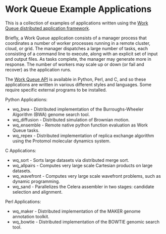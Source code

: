 # Work Queue Example Applications

This is a collection of examples of applications written using
the [Work Queue distributed application framework](http://ccl.cse.nd.edu/software/workqueue/).

Briefly, a Work Queue application consists of a manager process that coordinates
a number of worker processes running in a remote cluster, cloud, or grid.
The manager dispatches a large number of tasks, each consisting of a command
line to execute, along with an explicit set of input and output files.
As tasks complete, the manager may generate more in response.
The number of workers may scale up or down (or fail and recover)
as the application runs.

The [Work Queue API](http://ccl.cse.nd.edu/software/manuals/api/html/work__queue_8h.html)
is available in Python, Perl, and C, and so these
applications are written in various different styles and languages.
Some require specific external programs to be installed.

Python Applications:
- wq_bwa - Distributed implementation of the Burroughs-Wheeler Algorithm (BWA) genome search tool.
- wq_diffusion - Distributed simulation of Brownian motion.
- wq_ensemble - Remote native python function evaluation as Work Queue tasks.
- wq_repex - Distributed implementation of replica exchange algorithm using the Protomol molecular dynamics system.

C Applications:
- wq_sort - Sorts large datasets via distributed merge sort.
- wq_allpairs - Computes very large scale Cartesian products on large datasets.
- wq_wavefront - Computes very large scale wavefront problems, such as dynamic programming.
- wq_sand - Parallelizes the Celera assembler in two stages: candidate selection and alignment.

Perl Applications:
- wq_maker - Distributed implementation of the MAKER genome annotation toolkit.
- wq_bowtie - Distributed implementation of the BOWTIE genomic search tool.
